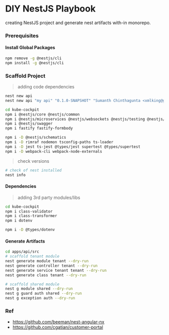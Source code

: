 DIY NestJS Playbook
===================

creating NestJS project and generate nest artifacts with-in monorepo.

### Prerequisites  

#### Install Global Packages
```bash
npm remove -g @nestjs/cli
npm install -g @nestjs/cli
```

### Scaffold Project
> adding code dependencies
```bash
nest new api
nest new api "my api" "0.1.0-SNAPSHOT" "Sumanth Chinthagunta <xmlking@gmail.com>" -d

cd kube-cockpit
npm i @nestjs/core @nestjs/common 
npm i @nestjs/microservices @nestjs/websockets @nestjs/testing @nestjs/typeorm typeorm  mongodb
npm i @nestjs/swagger 
npm i fastify fastify-formbody

npm i -D @nestjs/schematics
npm i -D rimraf nodemon tsconfig-paths ts-loader
npm i -D jest ts-jest @types/jest supertest @types/supertest 
npm i -D webpack-cli webpack-node-externals
```
> check versions
```bash
# check of nest installed
nest info
```

#### Dependencies
> adding 3rd party modules/libs

```bash
cd kube-cockpit
npm i class-validator
npm i class-transformer
npm i dotenv

npm i -D @types/dotenv
```
 
#### Generate Artifacts
```bash
cd apps/api/src
# scaffold tenant module
nest generate module tenant --dry-run
nest generate controller tenant --dry-run
nest generate service tenant tenant --dry-run
nest generate class tenant --dry-run

# scaffold shared module
nest g module shared --dry-run
nest g guard auth shared --dry-run
nest g exception auth --dry-run
```


### Ref

* https://github.com/beeman/nest-angular-nx
* https://github.com/cgatian/customer-portal
